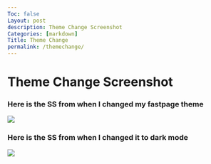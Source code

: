```yaml
---
Toc: false
Layout: post
description: Theme Change Screenshot
Categories: [markdown]
Title: Theme Change
permalink: /themechange/
---
```

# Theme Change Screenshot
### Here is the SS from when I changed my fastpage theme


![]({{site.baseurl}}/images/ThemeChange.png)

### Here is the SS from when I changed it to dark mode

![]({{site.baseurl}}/images/darkmode.png)